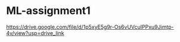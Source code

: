 # ML-assignment1
https://drive.google.com/file/d/1p5xyE5g9r-Os6vUVcuIPPxu9Jimtp-4v/view?usp=drive_link

